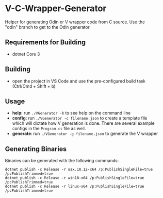 # V-C-Wrapper-Generator
Helper for generating Odin or V wrapper code from C source. Use the "odin" branch to get to the Odin generator.


## Requirements for Building
- dotnet Core 3


## Building
- open the project in VS Code and use the pre-configured build task (Ctrl/Cmd + Shift + b)


## Usage
- **help**: run `./VGenerator -h` to see help on the command line
- **config**: run `./VGenerator -c filename.json` to create a template file which will dictate how V generation is done. There are several example configs in the `Program.cs` file as well.
- **generate**: run `./VGenerator -g filename.json` to generate the V wrapper


## Generating Binaries
Binaries can be generated with the following commands:
```
dotnet publish -c Release -r osx.10.12-x64 /p:PublishSingleFile=true /p:PublishTrimmed=true
dotnet publish -c Release -r win10-x64 /p:PublishSingleFile=true /p:PublishTrimmed=true
dotnet publish -c Release -r linux-x64 /p:PublishSingleFile=true /p:PublishTrimmed=true
```
